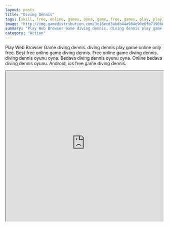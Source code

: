 ```yaml
---
layout: posts
title: "Diving Dennis"
tags: [skill, free, online, games, oyna, game, free, games, play, play, games]
image: "http://img.gamedistribution.com/3c18ecd3abdb44a984e90e6fb7190b89.jpg"
summary: "Play Web Browser Game diving dennis. diving dennis play game online only free. Best free online game diving dennis. Free online game diving dennis. diving dennis oyunu oyna. Bedava diving dennis oyunu oyna. Online bedava diving dennis oyunu. Android, ios free game diving dennis."
category: "Action"
---
```


Play Web Browser Game diving dennis. diving dennis play game online only free. Best free online game diving dennis. Free online game diving dennis. diving dennis oyunu oyna. Bedava diving dennis oyunu oyna. Online bedava diving dennis oyunu. Android, ios free game diving dennis.

<iframe width="100%" height="480px;" src="http://flash.gamedistribution.com?game=3c18ecd3abdb44a984e90e6fb7190b89"></iframe>